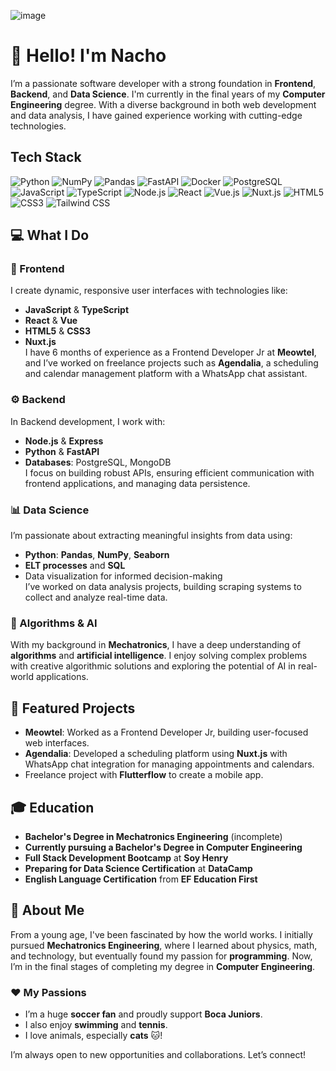 ![image](https://github.com/user-attachments/assets/bcdfa7b8-3684-4d25-a231-4b0dd816b5c9)

# 👋 Hello! I'm Nacho

I’m a passionate software developer with a strong foundation in **Frontend**, **Backend**, and **Data Science**. I'm currently in the final years of my **Computer Engineering** degree. With a diverse background in both web development and data analysis, I have gained experience working with cutting-edge technologies.

## Tech Stack

![Python](https://img.shields.io/badge/-Python-3776AB?style=flat-square&logo=python&logoColor=white)
![NumPy](https://img.shields.io/badge/-NumPy-013243?style=flat-square&logo=numpy&logoColor=white)
![Pandas](https://img.shields.io/badge/-Pandas-150458?style=flat-square&logo=pandas&logoColor=white)
![FastAPI](https://img.shields.io/badge/-FastAPI-009688?style=flat-square&logo=fastapi&logoColor=white)
![Docker](https://img.shields.io/badge/-Docker-2496ED?style=flat-square&logo=docker&logoColor=white)
![PostgreSQL](https://img.shields.io/badge/-PostgreSQL-336791?style=flat-square&logo=postgresql&logoColor=white)
![JavaScript](https://img.shields.io/badge/-JavaScript-555555?style=flat-square&logo=javascript&logoColor=F7DF1E)
![TypeScript](https://img.shields.io/badge/-TypeScript-007ACC?style=flat-square&logo=typescript&logoColor=white)
![Node.js](https://img.shields.io/badge/-Node.js-339933?style=flat-square&logo=node.js&logoColor=white)
![React](https://img.shields.io/badge/-React-61DAFB?style=flat-square&logo=react&logoColor=white)
![Vue.js](https://img.shields.io/badge/-Vue.js-4FC08D?style=flat-square&logo=vue.js&logoColor=white)
![Nuxt.js](https://img.shields.io/badge/-Nuxt.js-00dcb4?style=flat-square&logo=nuxt.js&logoColor=white)
![HTML5](https://img.shields.io/badge/-HTML5-E34F26?style=flat-square&logo=html5&logoColor=white)
![CSS3](https://img.shields.io/badge/-CSS3-1572B6?style=flat-square&logo=css3&logoColor=white)
![Tailwind CSS](https://img.shields.io/badge/-Tailwind_CSS-38B2AC?style=flat-square&logo=tailwind-css&logoColor=white)



## 💻 What I Do

### 🎨 Frontend
I create dynamic, responsive user interfaces with technologies like:
- **JavaScript** & **TypeScript**
- **React** & **Vue**
- **HTML5** & **CSS3**
- **Nuxt.js**  
I have 6 months of experience as a Frontend Developer Jr at **Meowtel**, and I’ve worked on freelance projects such as **Agendalia**, a scheduling and calendar management platform with a WhatsApp chat assistant.

### ⚙️ Backend
In Backend development, I work with:
- **Node.js** & **Express**
- **Python** & **FastAPI**
- **Databases**: PostgreSQL, MongoDB  
I focus on building robust APIs, ensuring efficient communication with frontend applications, and managing data persistence.

### 📊 Data Science
I’m passionate about extracting meaningful insights from data using:
- **Python**: **Pandas**, **NumPy**, **Seaborn**
- **ELT processes** and **SQL**
- Data visualization for informed decision-making  
I’ve worked on data analysis projects, building scraping systems to collect and analyze real-time data.

### 🤖 Algorithms & AI
With my background in **Mechatronics**, I have a deep understanding of **algorithms** and **artificial intelligence**. I enjoy solving complex problems with creative algorithmic solutions and exploring the potential of AI in real-world applications.

## 🔧 Featured Projects
- **Meowtel**: Worked as a Frontend Developer Jr, building user-focused web interfaces.
- **Agendalia**: Developed a scheduling platform using **Nuxt.js** with WhatsApp chat integration for managing appointments and calendars.
- Freelance project with **Flutterflow** to create a mobile app.

## 🎓 Education

- **Bachelor's Degree in Mechatronics Engineering** (incomplete)
- **Currently pursuing a Bachelor's Degree in Computer Engineering**
- **Full Stack Development Bootcamp** at **Soy Henry**
- **Preparing for Data Science Certification** at **DataCamp**
- **English Language Certification** from **EF Education First**

## 🌟 About Me
From a young age, I've been fascinated by how the world works. I initially pursued **Mechatronics Engineering**, where I learned about physics, math, and technology, but eventually found my passion for **programming**. Now, I’m in the final stages of completing my degree in **Computer Engineering**.

### ❤️ My Passions
- I’m a huge **soccer fan** and proudly support **Boca Juniors**. 
- I also enjoy **swimming** and **tennis**.
- I love animals, especially **cats** 🐱!

I’m always open to new opportunities and collaborations. Let’s connect!



